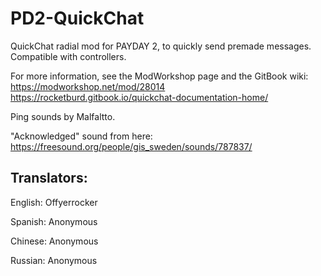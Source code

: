 # PD2-QuickChat
QuickChat radial mod for PAYDAY 2, to quickly send premade messages.
Compatible with controllers.

For more information, see the ModWorkshop page and the GitBook wiki:
https://modworkshop.net/mod/28014
https://rocketburd.gitbook.io/quickchat-documentation-home/

Ping sounds by Malfaltto.

"Acknowledged" sound from here: https://freesound.org/people/gis_sweden/sounds/787837/

## Translators:

English: Offyerrocker

Spanish: Anonymous

Chinese: Anonymous

Russian: Anonymous
